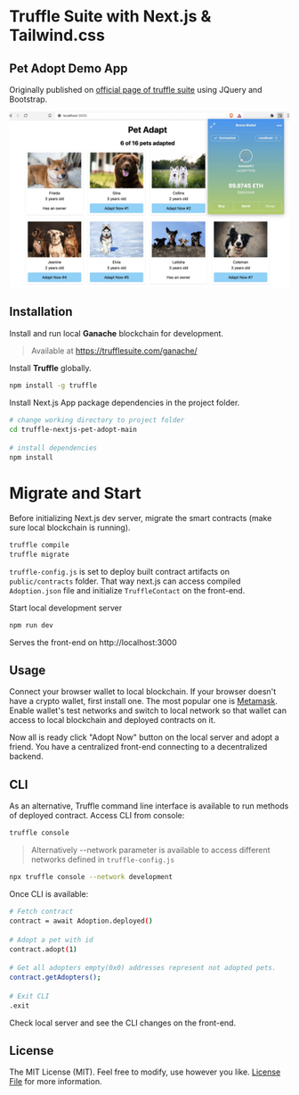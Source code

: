 # Truffle Suite with Next.js & Tailwind.css 

## Pet Adopt Demo App

Originally published on [official page of truffle suite]( https://trufflesuite.com/tutorial/) using JQuery and Bootstrap.

![screenshot](screenshot.jpg)



## Installation

Install and run local **Ganache** blockchain for development.

> Available at https://trufflesuite.com/ganache/



Install **Truffle** globally.

```bash
npm install -g truffle
```



Install Next.js App package dependencies in the project folder.

```bash
# change working directory to project folder
cd truffle-nextjs-pet-adopt-main

# install dependencies
npm install
```


# Migrate and Start



Before initializing Next.js dev server, migrate the smart contracts (make sure local blockchain is running).

```bash
truffle compile
truffle migrate
```

`truffle-config.js` is set to deploy built contract artifacts on `public/contracts` folder.
That way next.js can access compiled `Adoption.json` file and initialize `TruffleContact` on the front-end.



Start local development server

```bash
npm run dev
```

Serves the front-end on http://localhost:3000



## Usage

Connect your browser wallet to local blockchain. If your browser doesn't have a crypto wallet, first install one.
The most popular one is  [Metamask](https://metamask.io/). Enable wallet's test networks and switch to local network
so that wallet can access to local blockchain and deployed contracts on it.

Now all is ready click "Adopt Now" button on the local server and adopt a friend. 
You have a centralized front-end connecting to a decentralized backend.



## CLI

As an alternative, Truffle command line interface is available to run methods of deployed contract. Access CLI from console:

```bash
truffle console
```
> Alternatively --network parameter is available to access different networks defined in `truffle-config.js`

```bash
npx truffle console --network development
```


Once CLI is available:

```bash
# Fetch contract
contract = await Adoption.deployed()

# Adopt a pet with id
contract.adopt(1)

# Get all adopters empty(0x0) addresses represent not adopted pets.
contract.getAdopters();

# Exit CLI
.exit
```



Check local server and see the CLI changes on the front-end.



## License

The MIT License (MIT). Feel free to modify, use however you like. [License File](LICENSE.md) for more information.
